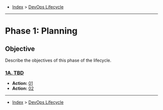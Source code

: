 - [Index](../index.md) > [DevOps Lifecycle](devops.md)

---

<a id="phase-01"></a>

# Phase 1: Planning

## Objective

Describe the objectives of this phase of the lifecycle.

<a id="actions"></a>

<a id="1a"></a>

### [1A. TBD](phase_01_A#top)

- **Action:** [01](phase_01_A#1a-01)
- **Action:** [02](phase_01_A#1a-02)

---

- [Index](../index.md) > [DevOps Lifecycle](devops.md)
